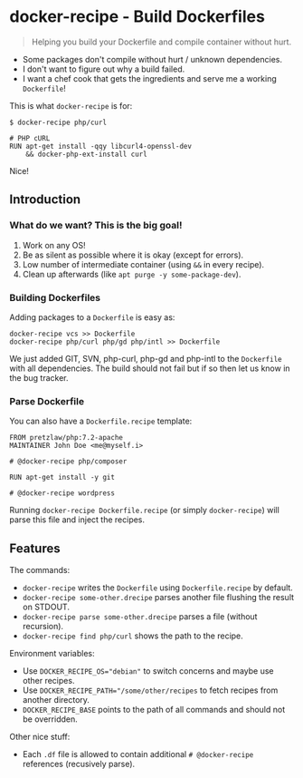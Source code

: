 # docker-recipe - Build Dockerfiles

> Helping you build your Dockerfile and compile container without hurt.

- Some packages don't compile without hurt / unknown dependencies.
- I don't want to figure out why a build failed.
- I want a chef cook that gets the ingredients and serve me a working `Dockerfile`!

This is what `docker-recipe` is for:

    $ docker-recipe php/curl
    
    # PHP cURL
    RUN apt-get install -qqy libcurl4-openssl-dev
        && docker-php-ext-install curl

Nice!

## Introduction

### What do we want? This is the big goal!

1. Work on any OS!
2. Be as silent as possible where it is okay (except for errors).
3. Low number of intermediate container (using `&&` in every recipe).
4. Clean up afterwards (like `apt purge -y some-package-dev`).

### Building Dockerfiles

Adding packages to a `Dockerfile` is easy as:

    docker-recipe vcs >> Dockerfile
    docker-recipe php/curl php/gd php/intl >> Dockerfile

We just added GIT, SVN, php-curl, php-gd and php-intl to the `Dockerfile`
with all dependencies.
The build should not fail but if so then let us know in the bug tracker.

### Parse Dockerfile

You can also have a `Dockerfile.recipe` template:

    FROM pretzlaw/php:7.2-apache
    MAINTAINER John Doe <me@myself.i>
    
    # @docker-recipe php/composer
    
    RUN apt-get install -y git
    
    # @docker-recipe wordpress

Running `docker-recipe Dockerfile.recipe` (or simply `docker-recipe`)
will parse this file and inject the recipes.

## Features

The commands:

- `docker-recipe` writes the `Dockerfile` using `Dockerfile.recipe` by default.
- `docker-recipe some-other.drecipe` parses another file flushing the result on STDOUT.
- `docker-recipe parse some-other.drecipe` parses a file (without recursion).
- `docker-recipe find php/curl` shows the path to the recipe.

Environment variables:

- Use `DOCKER_RECIPE_OS="debian"` to switch concerns and maybe use other recipes.
- Use `DOCKER_RECIPE_PATH="/some/other/recipes` to fetch recipes from another directory.
- `DOCKER_RECIPE_BASE` points to the path of all commands and should not be overridden.

Other nice stuff:

- Each `.df` file is allowed to contain additional `# @docker-recipe` references (recusively parse).
